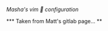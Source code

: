 
<p><em>Masha's vim  configuration </em></p>

<!---
use them at your own risk
--->

<p> *** Taken from Matt's gitlab page... ** </p>
